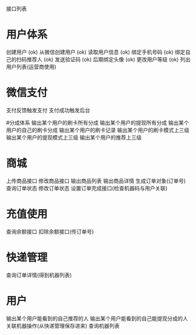 接口列表

# 用户体系
创建用户 (ok)
从微信创建用户 (ok)
读取用户信息 (ok)
绑定手机号码 (ok)
绑定自己的扫码推荐人 (ok)
发送验证码 (ok)
后期绑定头像 (ok)
更改用户等级 (ok)
列出用户列表(运营商使用)

# 微信支付
支付反馈触发支付
支付成功触发后台

#分成体系
输出某个用户的刷卡所有分成
输出某个用户的提现所有分成
输出某个用户的自己的刷卡分成
输出某个用户的刷卡记录
输出某个用户的刷卡模式上三级
输出某个用户的提现模式上三级
输出某个用户的推荐上三级

# 商城
上传商品接口
修改商品接口
输出商品列表
输出商品详情
生成订单对象(订单号)
查询订单状态
修改订单状态
设置订单完成接口(检查机器码与用户关联)

# 充值使用
查询余额接口
扣除余额接口(传订单号)

# 快递管理
查询订单详情(得到机器列表)

# 用户
输出某个用户能看到的自己推荐的人
输出某个用户能看到的自己能提现分成的人
关联机器操作(从快递管理保存进来)
查询机器列表